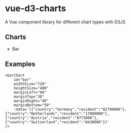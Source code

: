 # vue-d3-charts

A Vue component library for different chart types with D3JS

## Charts

* Bar

## Examples

```JS
<barChart 
	id="bar" 
	widthSize="720" 
	heightSize="480" 
	marginLeft="60" 
	marginTop="30"
	marginRight="40" 
	marginBottom="50" 
	:data='[{"country":"Germany","resident":"82790000"},{"country":"Netherlands","resident":"17080000"},{"country":"Austria","resident":"8773000"},{"country":"Switzerland","resident":"8420000"}]'
/>
```
